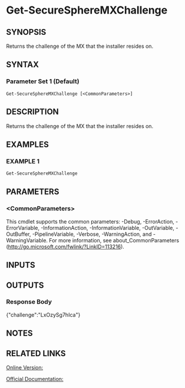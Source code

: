 ﻿# Get-SecureSphereMXChallenge

## SYNOPSIS
Returns the challenge of the MX that the installer resides on.

## SYNTAX

### Parameter Set 1 (Default)
```
Get-SecureSphereMXChallenge [<CommonParameters>]
```

## DESCRIPTION
Returns the challenge of the MX that the installer resides on.

## EXAMPLES

### EXAMPLE 1

```powershell
Get-SecureSphereMXChallenge
```

## PARAMETERS

### \<CommonParameters\>
This cmdlet supports the common parameters: -Debug, -ErrorAction, -ErrorVariable, -InformationAction, -InformationVariable, -OutVariable, -OutBuffer, -PipelineVariable, -Verbose, -WarningAction, and -WarningVariable. For more information, see about_CommonParameters (http://go.microsoft.com/fwlink/?LinkID=113216).

## INPUTS

## OUTPUTS

### Response Body
{"challenge":"LxOzySg7hIca"}

## NOTES

## RELATED LINKS

[Online Version:](https://github.com/akshinmustafayev/SecureSpherePS/tree/master/Documentation)

[Official Documentation:](https://docs.imperva.com/bundle/v13.6-api-reference-guide/page/67119.htm)



